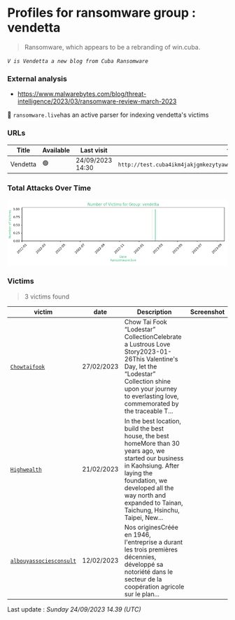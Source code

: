 # Profiles for ransomware group : **vendetta**


> Ransomware, which appears to be a rebranding of win.cuba.

_`V is Vendetta a new blog from Cuba Ransomware`_

### External analysis
- https://www.malwarebytes.com/blog/threat-intelligence/2023/03/ransomware-review-march-2023


🔎 `ransomware.live`has an active  parser for indexing vendetta's victims

### URLs
| Title | Available | Last visit | fqdn | Screenshot 
|---|---|---|---|---|
| Vendetta | 🟢 | 24/09/2023 14:30 | `http://test.cuba4ikm4jakjgmkezytyawtdgr2xymvy6nvzgw5cglswg3si76icnqd.onion` | <a href="https://images.ransomware.live/screenshots/test-cuba4ikm4jakjgmkezytyawtdgr2xymvy6nvzgw5cglswg3si76icnqd-onion.png" target=_blank>📸</a> | 

### Total Attacks Over Time

![Statistics](../graphs/stats-vendetta.png)


### Victims

> 3 victims found

| victim | date | Description | Screenshot | 
|---|---|---|---|
| [`Chowtaifook`](https://google.com/search?q=Chowtaifook) | 27/02/2023 | Chow Tai Fook “Lodestar” CollectionCelebrate a Lustrous Love Story2023-01-26This Valentine's Day, let the “Lodestar” Collection shine upon your journey to everlasting love, commemorated by the traceable T... |   |
| [`Highwealth`](https://google.com/search?q=Highwealth) | 21/02/2023 | In the best location, build the best house, the best homeMore than 30 years ago, we started our business in Kaohsiung. After laying the foundation, we developed all the way north and expanded to Tainan, Taichung, Hsinchu, Taipei, New... |   |
| [`albouyassociesconsult`](https://google.com/search?q=albouyassociesconsult) | 12/02/2023 | Nos originesCréée en 1946, l'entreprise a durant les trois premières décennies, développé sa notoriété dans le secteur de la coopération agricole sur le plan... |   |



Last update : _Sunday 24/09/2023 14.39 (UTC)_
